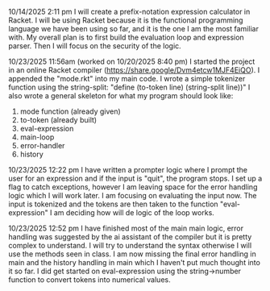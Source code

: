 10/14/2025 2:11 pm
I will create a prefix-notation expression calculator in Racket. 
I will be using Racket because it is the functional programming language we have been using so far, and it is the one I am the most familiar with.
My overall plan is to first build the evaluation loop and expression parser. 
Then I will focus on the security of the logic.

10/23/2025 11:56am (worked on 10/20/2025 8:40 pm)
I started the project in an online Racket compiler (https://share.google/Dvm4etcw1MJF4EiQO).
I appended the "mode.rkt" into my main code.
I wrote a simple tokenizer function using the string-split:
"define (to-token line) (string-split line))"
I also wrote a general skeleton for what my program should look like:
1. mode function (already given)
2. to-token (already built)
3. eval-expression
4. main-loop
5. error-handler
6. history

10/23/2025 12:22 pm
I have written a prompter logic where I prompt the user for an expression and if the input is "quit", the program stops.
I set up a flag to catch exceptions, however I am leaving space for the error handling logic which I will work later.
I am focusing on evaluating the input now. The input is tokenized and the tokens are then taken to the function "eval-expression"
I am deciding how will de logic of the loop works.

10/23/2025 12:52 pm
I have finished most of the main main logic, error handling was suggested by the ai assistant of the compiler but it is pretty complex to understand.
I will try to understand the syntax otherwise I will use the methods seen in class.
I am now missing the final error handling in main and the history handling in main which I haven't put much thought into it so far.
I did get started on eval-expression using the string->number function to convert tokens into numerical values.
